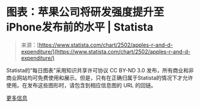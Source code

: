 <!--yml

category: 未分类

日期：2024年5月27日 14:55:14

-->

# 图表：苹果公司将研发强度提升至iPhone发布前的水平 | Statista

> 来源：[https://www.statista.com/chart/2502/apples-r-and-d-expenditure/](https://www.statista.com/chart/2502/apples-r-and-d-expenditure/)

Statista的“每日图表”采用知识共享许可协议 CC BY-ND 3.0 发布，所有商业和非商业网站均可免费使用和展示。但是，只有在正确归属于Statista的情况下才允许使用。在发布这些图形时，请包含到相应信息图的 URL 的回链。

[更多信息](/getting-started/publishing-statista-content-infographics---creative-commons)
